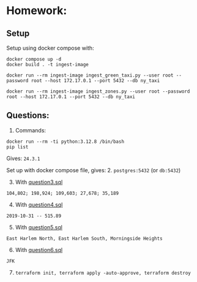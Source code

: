 

# Homework:

## Setup
Setup using docker compose with:
```
docker compose up -d
docker build . -t ingest-image

docker run --rm ingest-image ingest_green_taxi.py --user root --password root --host 172.17.0.1 --port 5432 --db ny_taxi

docker run --rm ingest-image ingest_zones.py --user root --password root --host 172.17.0.1 --port 5432 --db ny_taxi
```

## Questions:

1. Commands: 
```
docker run --rm -ti python:3.12.8 /bin/bash 
pip list
```
Gives: `24.3.1`

Set up with docker compose file, gives:
2. `postgres:5432` (or `db:5432`)

3. With [question3.sql](question3.sql)

`104,802; 198,924; 109,603; 27,678; 35,189`

4. With [question4.sql](question4.sql)

`2019-10-31 -- 515.89`

5. With [question5.sql](question5.sql)

`East Harlem North, East Harlem South, Morningside Heights`

6. With [question6.sql](question6.sql)

`JFK`

7. `terraform init, terraform apply -auto-approve, terraform destroy`
